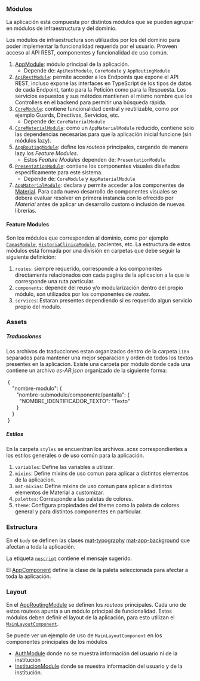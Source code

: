 ### Módulos

La aplicación está compuesta por distintos módulos que se pueden agrupar en módulos de infraestructura y del dominio.

Los módulos de infraestructura son utilizados por los del dominio para poder implementar la funcionalidad requerida por el usuario. Proveen acceso al API REST, componentes y funcionalidad de uso común.

1. [AppModule](./src/app/app.module.ts): módulo principal de la aplicación.
	* Depende de: `ApiRestModule`, `CoreModule` y `AppRoutingModule`
2. [`ApiRestModule`](./src/app/modules/api-rest/api-rest.module.ts): permite acceder a los Endpoints que expone el API REST, incluso expone las interfaces en TypeScript de los tipos de datos de cada Endpoint, tanto para la Petición como para la Respuesta. Los servicios expuestos y sus métodos mantienen el mismo nombre que los Controllers en el backend para permitir una búsqueda rápida.
3. [`CoreModule`](./src/app/modules/core/core.module.ts): contiene funcionalidad central y reutilizable, como por ejemplo Guards, Directivas, Servicios, etc.
	* Depende de: `CoreMaterialModule`
4. [`CoreMaterialModule`](./src/app/modules/core/core.material.module.ts): como un `AppMaterialModule` reducido, contiene solo las dependencias necesarias para que la aplicación inicial funcione (sin módulos lazy).
5. [`AppRoutingModule`](./src/app/app-routing.module.ts): define los *routeos* principales, cargando de manera lazy los *Feature Modules*.
	* Estos *Feature Modules* dependen de: `PresentationModule`
6. [`PresentationModule`](./src/app/modules/presentation/presentation.module.ts): contiene los componentes visuales diseñados especificamente para este sistema.
	* Depende de: `CoreModule` y `AppMaterialModule`
7. [`AppMaterialModule`](./src/app/modules/material/app.material.module.ts): declara y permite acceder a los componentes de [Material](https://material.angular.io/). Para cada nuevo desarrollo  de componentes visuales se debera evaluar resolver en primera instancia con lo ofrecido por *Material* antes de aplicar un desarrollo custom o inclusión de nuevas librerías. 

#### Feature Modules

Son los módulos que corresponden al dominio, como por ejemplo [`CamasModule`](./src/app/modules/camas/camas.module.ts), [`HistoriaClinicaModule`](./src/app/modules/historia-clinica/historia-clinica.module.ts), pacientes, etc. 
La estructura de estos módulos está formada por una división en carpetas que debe seguir la siguiente definición:

1. `routes`: siempre requerido, corresponde a los componentes directamente relacionados con cada pagina de la aplicacion a la que le corresponde una ruta particular.
2. `components`: depende del reuso y/o modularización dentro del propio módulo, son utilizados por los componentes de *routes*.
3. `services`: Estaran presentes dependiendo si es requerido algun servicio propio del modulo.

### Assets

##### Traducciones

Los archivos de traducciones estan organizados dentro de la carpeta `i18n` separados para mantener una mejor separacion y orden de todos 
los textos presentes en la aplicacion. 
Existe una carpeta por módulo donde cada una contiene un archivo *es-AR.json* organizado de la siguiente forma:

&nbsp;{  
	&nbsp;&nbsp;&nbsp; "nombre-modulo": {  
		&nbsp;&nbsp;&nbsp;&nbsp;&nbsp;&nbsp; "nombre-submodulo/componente/pantalla": {  
			&nbsp;&nbsp;&nbsp;&nbsp;&nbsp;&nbsp;&nbsp;&nbsp; "NOMBRE_IDENTIFICADOR_TEXTO": "Texto"  
		&nbsp;&nbsp;&nbsp;&nbsp;&nbsp;&nbsp; }  
	&nbsp;&nbsp;&nbsp; }  
&nbsp;}  
  
##### Estilos

En la carpeta `styles` se encuentran los archivos *.scss* correspondientes a los estilos generales o de uso común para la aplicación.

1. `variables`: Define las variables a utilizar.
2. `mixins`: Define mixins de uso comun para aplicar a distintos elementos de la aplicacion.
3. `mat-mixins`: Define mixins de uso comun para aplicar a distintos elementos de Material a customizar.
4. `palettes`: Corresponde a las paletas de colores.
5. `theme`: Configura propiedades del theme como la paleta de colores general y para distintos componentes en particular.


### Estructura

En el `body` se definen las clases [mat-typography](https://material.angular.io/guide/typography) [mat-app-background](https://material.angular.io/guide/theming) que afectan a toda la aplicación.

La etiqueta [`noscript`](https://uniwebsidad.com/libros/javascript/capitulo-1/etiqueta-noscript) contiene el mensaje sugerido.

El [AppComponent](./src/app/app.component.html) define la clase de la paleta seleccionada para afectar a toda la aplicación. 

### Layout

En el [AppRoutingModule](./src/app/app-routing.module.ts) se definen los *routeos* principales. Cada uno de estos routeos apunta a un módulo principal de funcionalidad. Estos módulos deben definir el layout de la aplicación, para esto utilizan el [`MainLayoutComponent`](./src/app/modules/presentation/components/main-layout/main-layout.component.ts).

Se puede ver un ejemplo de uso de `MainLayoutComponent` en los componentes principales de los módulos
* [AuthModule](./src/app/modules/auth/auth.component.html) donde no se muestra información del usuario ni de la institución
* [InstitucionModule](./src/app/modules/institucion/institucion.component.html) donde se muestra información del usuario y de la institución.





